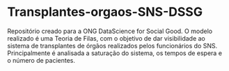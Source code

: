 # Transplantes-orgaos-SNS-DSSG
Repositório creado para a ONG DataScience for Social Good. O modelo realizado é uma Teoria de Filas, com o objetivo de dar visibilidade ao sistema de transplantes de órgãos realizados pelos funcionários do SNS. Principalmente é analisada a saturação do sistema, os tempos de espera e o número de pacientes.
